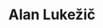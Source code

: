---
SICRIS: 15295
draft: false
fixName: alan_lukežič
lab: Laboratorij za umetne vizualne spoznavne sisteme
labPos: Član laboratorija
location: R2.37 - Laboratorij LUVSS
mailInfo: alan.lukezic@fri.uni-lj.si
officeHours: null
profName: Alan Lukežič
profTitle: Mladi raziskovalec
telephoneInfo: null
title: Alan Lukežič
---